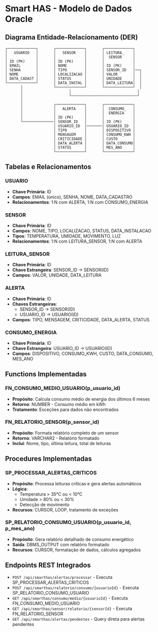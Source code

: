 # Smart HAS - Modelo de Dados Oracle

## Diagrama Entidade-Relacionamento (DER)

```
┌─────────────┐       ┌─────────────┐       ┌─────────────┐
│   USUARIO   │       │   SENSOR    │       │ LEITURA_    │
│             │       │             │       │  SENSOR     │
│ ID (PK)     │       │ ID (PK)     │       │             │
│ EMAIL       │       │ NOME        │       │ ID (PK)     │
│ SENHA       │       │ TIPO        │       │ SENSOR_ID   │──┐
│ NOME        │       │ LOCALIZACAO │       │ VALOR       │  │
│ DATA_CADAST │       │ STATUS      │       │ UNIDADE     │  │
└─────────────┘       │ DATA_INSTAL │       │ DATA_LEITURA│  │
       │              └─────────────┘       └─────────────┘  │
       │                     │                              │
       │                     └──────────────────────────────┘
       │
       │              ┌─────────────┐       ┌─────────────┐
       │              │   ALERTA    │       │  CONSUMO_   │
       │              │             │       │  ENERGIA    │
       │              │ ID (PK)     │       │             │
       └──────────────│ SENSOR_ID   │       │ ID (PK)     │
                      │ USUARIO_ID  │───────│ USUARIO_ID  │
                      │ TIPO        │       │ DISPOSITIVO │
                      │ MENSAGEM    │       │ CONSUMO_KWH │
                      │ CRITICIDADE │       │ CUSTO       │
                      │ DATA_ALERTA │       │ DATA_CONSUMO│
                      │ STATUS      │       │ MES_ANO     │
                      └─────────────┘       └─────────────┘
```

## Tabelas e Relacionamentos

### USUARIO
- **Chave Primária**: ID
- **Campos**: EMAIL (único), SENHA, NOME, DATA_CADASTRO
- **Relacionamentos**: 1:N com ALERTA, 1:N com CONSUMO_ENERGIA

### SENSOR
- **Chave Primária**: ID
- **Campos**: NOME, TIPO, LOCALIZACAO, STATUS, DATA_INSTALACAO
- **Tipos**: TEMPERATURA, UMIDADE, MOVIMENTO, LUZ
- **Relacionamentos**: 1:N com LEITURA_SENSOR, 1:N com ALERTA

### LEITURA_SENSOR
- **Chave Primária**: ID
- **Chave Estrangeira**: SENSOR_ID → SENSOR(ID)
- **Campos**: VALOR, UNIDADE, DATA_LEITURA

### ALERTA
- **Chave Primária**: ID
- **Chaves Estrangeiras**: 
  - SENSOR_ID → SENSOR(ID)
  - USUARIO_ID → USUARIO(ID)
- **Campos**: TIPO, MENSAGEM, CRITICIDADE, DATA_ALERTA, STATUS

### CONSUMO_ENERGIA
- **Chave Primária**: ID
- **Chave Estrangeira**: USUARIO_ID → USUARIO(ID)
- **Campos**: DISPOSITIVO, CONSUMO_KWH, CUSTO, DATA_CONSUMO, MES_ANO

## Functions Implementadas

### FN_CONSUMO_MEDIO_USUARIO(p_usuario_id)
- **Propósito**: Calcula consumo médio de energia dos últimos 6 meses
- **Retorno**: NUMBER - Consumo médio em kWh
- **Tratamento**: Exceções para dados não encontrados

### FN_RELATORIO_SENSOR(p_sensor_id)
- **Propósito**: Formata relatório completo de um sensor
- **Retorno**: VARCHAR2 - Relatório formatado
- **Inclui**: Nome, tipo, última leitura, total de leituras

## Procedures Implementadas

### SP_PROCESSAR_ALERTAS_CRITICOS
- **Propósito**: Processa leituras críticas e gera alertas automáticos
- **Lógica**: 
  - Temperatura > 35°C ou < 10°C
  - Umidade > 80% ou < 30%
  - Detecção de movimento
- **Recursos**: CURSOR, LOOP, tratamento de exceções

### SP_RELATORIO_CONSUMO_USUARIO(p_usuario_id, p_mes_ano)
- **Propósito**: Gera relatório detalhado de consumo energético
- **Saída**: DBMS_OUTPUT com relatório formatado
- **Recursos**: CURSOR, formatação de dados, cálculos agregados

## Endpoints REST Integrados

- `POST /api/smarthas/alertas/processar` - Executa SP_PROCESSAR_ALERTAS_CRITICOS
- `POST /api/smarthas/relatorio/consumo/{usuarioId}` - Executa SP_RELATORIO_CONSUMO_USUARIO
- `GET /api/smarthas/consumo/medio/{usuarioId}` - Executa FN_CONSUMO_MEDIO_USUARIO
- `GET /api/smarthas/sensor/relatorio/{sensorId}` - Executa FN_RELATORIO_SENSOR
- `GET /api/smarthas/alertas/pendentes` - Query direta para alertas pendentes